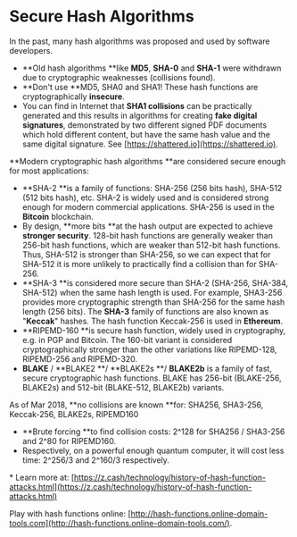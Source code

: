 # Secure Hash Algorithms

In the past, many hash algorithms was proposed and used by software developers.

* **Old hash algorithms **like **MD5**, **SHA-0** and **SHA-1** were withdrawn due to cryptographic weaknesses \(collisions found\).
* **Don't use **MD5, SHA0 and SHA1! These hash functions are cryptographically **insecure**.
* You can find in Internet that **SHA1 collisions** can be practically generated and this results in algorithms for creating **fake digital signatures**, demonstrated by two different signed PDF documents which hold different content, but have the same hash value and the same digital signature. See [https://shattered.io](https://shattered.io).

**Modern cryptographic hash algorithms **are considered secure enough for most applications:

* **SHA-2 **is a family of functions: SHA-256 \(256 bits hash\), SHA-512 \(512 bits hash\), etc. SHA-2 is widely used and is considered strong enough for modern commercial applications. SHA-256 is used in the **Bitcoin** blockchain.
* By design, **more bits **at the hash output are expected to achieve **stronger security**. 128-bit hash functions are generally weaker than 256-bit hash functions, which are weaker than 512-bit hash functions. Thus, SHA-512 is stronger than SHA-256, so we can expect that for SHA-512 it is more unlikely to practically find a collision than for SHA-256.
* **SHA-3 **is considered more secure than SHA-2 \(SHA-256, SHA-384, SHA-512\) when the same hash length is used. For example, SHA3-256 provides more cryptographic strength than SHA-256 for the same hash length \(256 bits\). The **SHA-3** family of functions are also known as "**Keccak**" hashes. The hash function Keccak-256 is used in **Ethereum**.
* **RIPEMD-160 **is secure hash function, widely used in cryptography, e.g. in PGP and Bitcoin. The 160-bit variant is considered cryptographically stronger than the other variations like RIPEMD-128, RIPEMD-256 and RIPEMD-320.
* **BLAKE** / **BLAKE2 **/ **BLAKE2s **/ **BLAKE2b** is a family of fast, secure cryptographic hash functions. BLAKE has 256-bit \(BLAKE-256, BLAKE2s\) and 512-bit \(BLAKE-512, BLAKE2b\) variants.

As of Mar 2018, **no collisions are known **for: SHA256, SHA3-256, Keccak-256, BLAKE2s, RIPEMD160

* **Brute forcing **to find collision costs: 2^128 for SHA256 / SHA3-256 and 2^80 for RIPEMD160.
* Respectively, on a powerful enough quantum computer, it will cost less time: 2^256/3 and 2^160/3 respectively.

\* Learn more at: [https://z.cash/technology/history-of-hash-function-attacks.html](https://z.cash/technology/history-of-hash-function-attacks.html)

Play with hash functions online: [http://hash-functions.online-domain-tools.com](http://hash-functions.online-domain-tools.com/).

